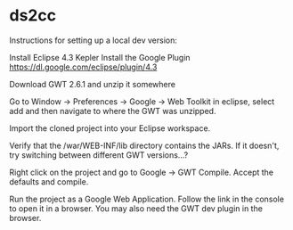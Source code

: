 ds2cc
=====

Instructions for setting up a local dev version:

Install Eclipse 4.3 Kepler
Install the Google Plugin https://dl.google.com/eclipse/plugin/4.3

Download GWT 2.6.1 and unzip it somewhere

Go to Window -> Preferences -> Google -> Web Toolkit in eclipse, select add and then navigate to where the GWT was unzipped.

Import the cloned project into your Eclipse workspace.

Verify that the /war/WEB-INF/lib directory contains the JARs. If it doesn't, try switching between different GWT versions...?

Right click on the project and go to Google -> GWT Compile. Accept the defaults and compile.

Run the project as a Google Web Application. Follow the link in the console to open it in a browser. You may also need the GWT dev plugin in the browser.
